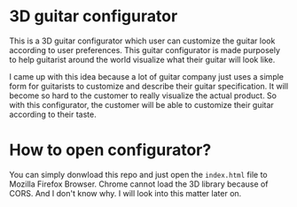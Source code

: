 # 3D guitar configurator

This is a 3D guitar configurator which user can customize the guitar look according to user preferences. This guitar configurator is made purposely to help guitarist around the world visualize what their guitar will look like.

I came up with this idea because a lot of guitar company just uses a simple form for guitarists to customize and describe their guitar specification. It will become so hard to the customer to really visualize the actual product. So with this configurator, the customer will be able to customize their guitar according to their taste.

# How to open configurator?

You can simply donwload this repo and just open the `index.html` file to Mozilla Firefox Browser. Chrome cannot load the 3D library because of CORS. And I don't know why. I will look into this matter later on.
